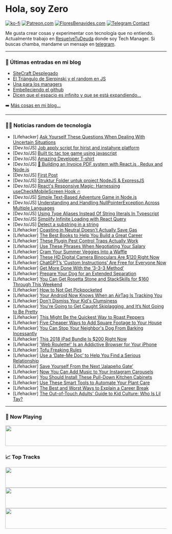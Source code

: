 # Hola, soy Zero

[![ko-fi](https://ko-fi.com/img/githubbutton_sm.svg)](https://ko-fi.com/J3J4N0LUK)
[![Patreon.com](https://img.shields.io/endpoint.svg?url=https%3A%2F%2Fshieldsio-patreon.vercel.app%2Fapi%3Fusername%3Dzerodragon%26type%3Dpatrons&style=for-the-badge)](https://patreon.com/zerodragon)
[![FloresBenavides.com](https://img.shields.io/website?down_message=oops&label=MiBlog&style=for-the-badge&up_message=online&url=https%3A%2F%2Ffloresbenavides.com)](https://floresbenavides.com)
[![Telegram Contact](https://img.shields.io/badge/escr%C3%ADbeme-ZeroDragon-%2326A5E4?style=for-the-badge&logo=telegram)](https://t.me/zerodragon)

Me gusta crear cosas y experimentar con tecnología que no entiendo.
Actualmente trabajo en [ResuelveTuDeuda](http://github.com/resuelve) donde soy Tech Manager.
Si buscas chamba, mandame un mensaje en [telegram](https://t.me/zerodragon).

---

### 📕 Últimas entradas en mi blog
<!-- BLOG-POST-LIST:START -->
- [SiteCraft Desplegado](https://floresbenavides.com/sitecraft-desplegado/)
- [El Triángulo de Sierpinski y el random en JS](https://floresbenavides.com/el-triangulo-de-sierpinski-y-el-random-en-js/)
- [Una para los managers](https://floresbenavides.com/una-para-los-managers/)
- [Embelleciendo el github](https://floresbenavides.com/embelleciendo-el-github/)
- [Dicen que el espacio es infinito y que se está expandiendo…](https://floresbenavides.com/dicen-que-el-espacio-es-infinito-y-que-se-esta-expandiendo/)
<!-- BLOG-POST-LIST:END -->

➡️ [Más cosas en mi blog...](https://floresbenavides.com)

---

### 👨‍💻 Noticias random de tecnología
<!-- TECH-POSTS:START -->
- [Lifehacker] [Ask Yourself These Questions When Dealing With Uncertain Situations](https://lifehacker.com/ask-yourself-these-questions-when-dealing-with-uncertai-1850728813)
- [Dev.to/JS] [Job apply script for hirist and instahyre platform](https://dev.to/shacodes/job-apply-script-for-hirist-and-instahyre-platform-m05)
- [Dev.to/JS] [Built tic tac toe game using javascript](https://dev.to/indrakantm23/built-tic-tac-toe-game-using-javascript-1i45)
- [Dev.to/JS] [Amazing Developer T-shirt](https://dev.to/ahmed_onour/amazing-developer-t-shirt-1h5j)
- [Dev.to/JS] [🚀 Building an Invoice PDF system with React.js , Redux and Node.js](https://dev.to/idurar/building-an-invoice-pdf-system-with-reactjs-redux-and-nodejs-5g1a)
- [Dev.to/JS] [First Post](https://dev.to/noala/first-post-4cca)
- [Dev.to/JS] [Struktur Folder untuk project NodeJS &amp; ExpressJS](https://dev.to/narwinoks/struktur-folder-untuk-project-nodejs-expressjs-8ld)
- [Dev.to/JS] [React&#39;s Responsive Magic: Harnessing useCheckMobileScreen Hook 🔥](https://dev.to/malikbilal111/reacts-responsive-magic-harnessing-usecheckmobilescreen-hook-5fg0)
- [Dev.to/JS] [Simple Text-Based Adventure Game in Node.js](https://dev.to/shawn2208/simple-text-based-adventure-game-in-nodejs-490j)
- [Dev.to/JS] [Understanding and Handling NullPointerException Across Multiple Languages](https://dev.to/iamcymentho/understanding-and-handling-nullpointerexception-across-multiple-languages-a-comprehensive-guide-kek)
- [Dev.to/JS] [Using Type Aliases Instead Of String literals In Typescript](https://dev.to/dennisjunior247_/using-type-aliases-instead-of-string-literals-in-typescript-49oi)
- [Dev.to/JS] [Simplify Infinite Loading with React Query](https://dev.to/brainiacneit/simplify-infinite-loading-with-react-query-48oj)
- [Dev.to/JS] [Detect a substring in a string](https://dev.to/chandrapenugonda/detect-a-substring-in-a-string-11j0)
- [Lifehacker] [Coasting in Neutral Doesn&#39;t Actually Save Gas](https://lifehacker.com/coasting-in-neutral-doesnt-actually-save-gas-1850727931)
- [Lifehacker] [The Best Books to Help You Build a Great Career](https://lifehacker.com/the-best-books-to-help-you-build-a-great-career-1850730311)
- [Lifehacker] [These Plugin Pest Control Traps Actually Work](https://lifehacker.com/these-plugin-pest-control-traps-actually-work-1850730363)
- [Lifehacker] [Use These Phrases When Negotiating Your Salary](https://lifehacker.com/use-these-phrases-when-negotiating-your-salary-1850728857)
- [Lifehacker] [Cram Your Summer Veggies Into a Waffle](https://lifehacker.com/cram-your-summer-veggies-into-a-waffle-1850729035)
- [Lifehacker] [These HD Digital Camera Binoculars Are $120 Right Now](https://lifehacker.com/these-hd-digital-camera-binoculars-are-120-right-now-1850729352)
- [Lifehacker] [ChatGPT’s ‘Custom Instructions’ Are Free for Everyone Now](https://lifehacker.com/chatgpt-s-custom-instructions-are-free-for-everyone-n-1850730171)
- [Lifehacker] [Get More Done With the ‘3-3-3 Method’](https://lifehacker.com/get-more-done-with-the-3-3-3-method-1850729849)
- [Lifehacker] [Prepare Your Dog for an Extended Separation](https://lifehacker.com/how-to-prepare-your-dog-for-an-extended-separation-1848601512)
- [Lifehacker] [You Can Get Rosetta Stone and StackSkills for $160 Through This Weekend](https://lifehacker.com/you-can-get-rosetta-stone-and-stackskills-for-160-thro-1850722424)
- [Lifehacker] [How to Not Get Pickpocketed](https://lifehacker.com/how-to-not-get-pickpocketed-1850729435)
- [Lifehacker] [Your Android Now Knows When an AirTag Is Tracking You](https://lifehacker.com/your-android-now-knows-when-an-airtag-is-tracking-you-1850729228)
- [Lifehacker] [Don&#39;t Dismiss Your Kid&#39;s Clumsiness](https://lifehacker.com/dont-dismiss-your-kids-clumsiness-1850728871)
- [Lifehacker] [You&#39;re Going to Get Caught Skiplagging, and It’s Not Going to Be Pretty](https://lifehacker.com/youre-going-to-get-caught-skiplagging-and-it-s-not-goi-1849041104)
- [Lifehacker] [This Might Be the Quickest Way to Roast Peppers](https://lifehacker.com/this-might-be-the-quickest-way-to-roast-peppers-1850728483)
- [Lifehacker] [Five Cheaper Ways to Add Square Footage to Your House](https://lifehacker.com/cheap-ways-to-add-square-footage-to-your-house-1850728905)
- [Lifehacker] [You Can Stop Your Neighbor&#39;s Dog From Barking Incessantly](https://lifehacker.com/how-to-get-your-neighbor-s-dog-to-stop-barking-incessan-1792297205)
- [Lifehacker] [This 2018 iPad Bundle Is $200 Right Now](https://lifehacker.com/this-2018-ipad-bundle-is-200-right-now-1850722369)
- [Lifehacker] [&#39;Web Roulette!&#39; Is an Addictive Browser for Your iPhone](https://lifehacker.com/web-roulette-is-an-addictive-browser-for-your-iphone-1850728408)
- [Lifehacker] [Tofu Freaking Rules](https://lifehacker.com/tofu-freaking-rules-1843024412)
- [Lifehacker] [Use a ‘Date-Me Doc’ to Help You Find a Serious Relationship](https://lifehacker.com/use-a-date-me-doc-to-help-you-find-a-serious-relation-1850727682)
- [Lifehacker] [Save Yourself From the Next ‘Jalapeño Gate’](https://lifehacker.com/save-yourself-from-the-next-jalapeno-gate-1850726199)
- [Lifehacker] [Now You Can Add Music to Your Instagram Carousels](https://lifehacker.com/now-you-can-add-music-to-your-instagram-carousels-1850728473)
- [Lifehacker] [You Should Install These Pull-Down Kitchen Cabinets](https://lifehacker.com/you-should-install-these-pull-down-kitchen-cabinets-1850726449)
- [Lifehacker] [Use These Smart Tools to Automate Your Plant Care](https://lifehacker.com/use-these-smart-tools-to-automate-your-plant-care-1850727821)
- [Lifehacker] [The Best and Worst Ways to Explain a Career Break](https://lifehacker.com/the-best-and-worst-ways-to-explain-a-career-break-1850727691)
- [Lifehacker] [The Out-of-Touch Adults&#39; Guide to Kid Culture: Who Is Lil Tay?](https://lifehacker.com/the-out-of-touch-adults-guide-to-kid-culture-who-is-li-1850726868)<!-- TECH-POSTS:END -->

---

### 🎵 Now Playing
<a href="https://spotify-now-playing-dun.vercel.app/now-playing?open"><img src="https://spotify-now-playing-dun.vercel.app/now-playing" width="540" height="64"></a>

### 📈 Top Tracks
<a href="https://spotify-now-playing-dun.vercel.app/top-tracks?i=1&open"><img src="https://spotify-now-playing-dun.vercel.app/top-tracks?i=1" width="540" height="64"></a>
<a href="https://spotify-now-playing-dun.vercel.app/top-tracks?i=2&open"><img src="https://spotify-now-playing-dun.vercel.app/top-tracks?i=2" width="540" height="64"></a>
<a href="https://spotify-now-playing-dun.vercel.app/top-tracks?i=3&open"><img src="https://spotify-now-playing-dun.vercel.app/top-tracks?i=3" width="540" height="64"></a>
